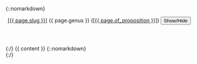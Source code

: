 {::nomarkdown}
<section id="{{ page.slug }}">
  <div class="collapsible">
    <header class="inline">
      <a class="slug" href="{{ page.url | relative_url }}">[{{ page.slug }}]</a>
      <span class='genus'>{{ page.genus }}</span>
      (<a class="slug" href="{% link _nodes/{{ page.of_proposition }}.md %}">[{{ page.of_proposition }}]</a>)
      <button type="button" class="collapsible-button">Show/Hide</button>
    </header>
    <div class="collapsible-content"
    style="display: {% if page.subroot == page %}block{% else %}none{% endif %};">
{:/}
{{ content }}
{::nomarkdown}
    </div>
  </div>
</section>
{:/}
